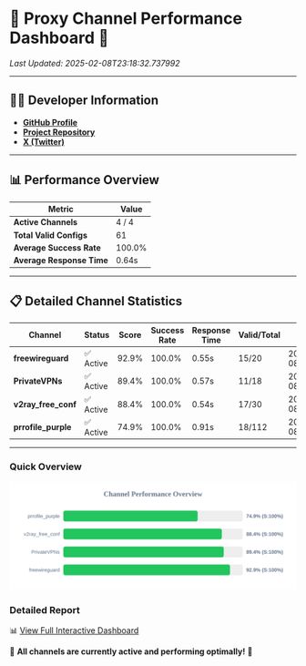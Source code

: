 # 🌟 Proxy Channel Performance Dashboard 🌟

_Last Updated: 2025-02-08T23:18:32.737992_

---

## 👩‍💻 Developer Information

- **[GitHub Profile](https://github.com/4n0nymou3)**  
- **[Project Repository](https://github.com/4n0nymou3/multi-proxy-config-fetcher)**  
- **[X (Twitter)](https://x.com/4n0nymou3)**  

---

## 📊 Performance Overview

| Metric                | Value       |
|-----------------------|-------------|
| **Active Channels**   | 4 / 4       |
| **Total Valid Configs** | 61          |
| **Average Success Rate** | 100.0%      |
| **Average Response Time** | 0.64s       |

---

## 📋 Detailed Channel Statistics

| Channel          | Status     | Score  | Success Rate | Response Time | Valid/Total | Last Success               |
|------------------|------------|--------|--------------|---------------|-------------|----------------------------|
| **freewireguard**  | ✅ Active  | 92.9%  | 100.0% | 0.55s         | 15/20       | 2025-02-08T23:18:32.736701 |
| **PrivateVPNs**  | ✅ Active  | 89.4%  | 100.0% | 0.57s         | 11/18       | 2025-02-08T23:18:32.163405 |
| **v2ray_free_conf**  | ✅ Active  | 88.4%  | 100.0% | 0.54s         | 17/30       | 2025-02-08T23:18:31.564715 |
| **prrofile_purple**  | ✅ Active  | 74.9%  | 100.0% | 0.91s         | 18/112       | 2025-02-08T23:18:30.969978 |

---

### Quick Overview
<div align="center">
  <a href="https://raw.githubusercontent.com/nullluser/NullRepo/refs/heads/main/assets/channel_stats_chart.svg">
    <img src="https://raw.githubusercontent.com/nullluser/NullRepo/refs/heads/main/assets/channel_stats_chart.svg" alt="Source Performance Statistics" width="800">
  </a>
</div>

### Detailed Report
📊 [View Full Interactive Dashboard](https://htmlpreview.github.io/?https://github.com/nullluser/NullRepo/blob/main/assets/performance_report.html)

🎉 **All channels are currently active and performing optimally!** 🎉
